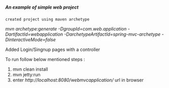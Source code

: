 ##### An example of simple web project

	created project using maven archetype 
_mvn archetype:generate -DgroupId=com.web.application -DartifactId=webapplication -DarchetypeArtifactId=spring-mvc-archetype -DinteractiveMode=false_

Added Login/Singnup pages with a controller

To run follow below mentioned steps :

1. mvn clean install
2. mvn jetty:run
3. enter _http://localhost:8080/webmvcapplication/_ url in browser